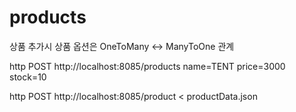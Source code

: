# products
상품 추가시 상품 옵션은 OneToMany <-> ManyToOne 관계   


http POST http://localhost:8085/products name=TENT price=3000 stock=10

http POST http://localhost:8085/product < productData.json 
